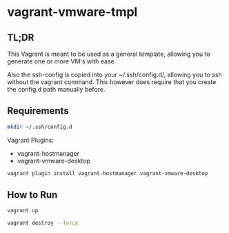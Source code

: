 # vagrant-vmware-tmpl

## TL;DR

This Vagrant is meant to be used as a general template, allowing you to generate one or more VM's with ease.

Also the ssh-config is copied into your ~/.ssh/config.d/, allowing you to ssh without the vagrant command. This however does require that you create the config.d path manually before.

## Requirements

```bash
mkdir ~/.ssh/config.d
```

Vagrant Plugins:

- vagrant-hostmanager
- vagrant-vmware-desktop

```bash
vagrant plugin install vagrant-hostmanager vagrant-vmware-desktop
```

## How to Run

```bash
vagrant up
```

```bash
vagrant destroy --force
```
